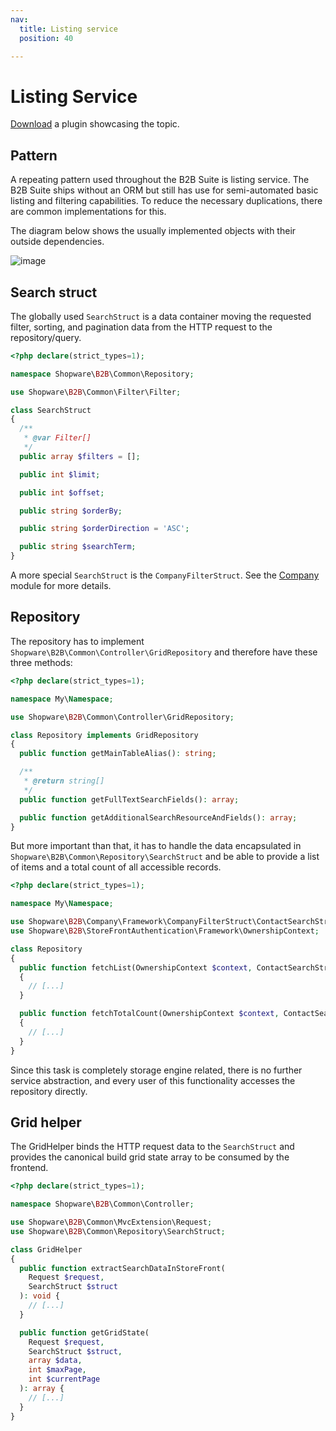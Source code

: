 ```yaml
---
nav:
  title: Listing service
  position: 40

---
```


# Listing Service

[Download](../example-plugins/B2bAcl.zip) a plugin showcasing the topic.

## Pattern

A repeating pattern used throughout the B2B Suite is listing service.
The B2B Suite ships without an ORM but still has use for semi-automated basic listing and filtering capabilities.
To reduce the necessary duplications, there are common implementations for this.

The diagram below shows the usually implemented objects with their outside dependencies.

![image](../../../../../assets/b2bSuite-core-listingService.svg)

## Search struct

The globally used `SearchStruct` is a data container moving the requested filter, sorting, and pagination data from the HTTP request to the repository/query.

```php
<?php declare(strict_types=1);

namespace Shopware\B2B\Common\Repository;

use Shopware\B2B\Common\Filter\Filter;

class SearchStruct
{
  /**
   * @var Filter[]
   */
  public array $filters = [];

  public int $limit;

  public int $offset;

  public string $orderBy;

  public string $orderDirection = 'ASC';

  public string $searchTerm;
}
```

A more special `SearchStruct` is the `CompanyFilterStruct`. See the [Company](../../../../../products/extensions/b2b-suite/guides/storefront/company) module for more details.

## Repository

The repository has to implement `Shopware\B2B\Common\Controller\GridRepository` and therefore have these three methods:

```php
<?php declare(strict_types=1);

namespace My\Namespace;

use Shopware\B2B\Common\Controller\GridRepository;

class Repository implements GridRepository
{
  public function getMainTableAlias(): string;

  /**
   * @return string[]
   */
  public function getFullTextSearchFields(): array;

  public function getAdditionalSearchResourceAndFields(): array;
}
```

But more important than that, it has to handle the data encapsulated in `Shopware\B2B\Common\Repository\SearchStruct` and be able to provide a list of items and a total count of all accessible records.

```php
<?php declare(strict_types=1);

namespace My\Namespace;

use Shopware\B2B\Company\Framework\CompanyFilterStruct\ContactSearchStruct;
use Shopware\B2B\StoreFrontAuthentication\Framework\OwnershipContext;

class Repository
{
  public function fetchList(OwnershipContext $context, ContactSearchStruct $searchStruct): array
  {
    // [...]
  }

  public function fetchTotalCount(OwnershipContext $context, ContactSearchStruct $contactSearchStruct): int
  {
    // [...]
  }
}
```

Since this task is completely storage engine related, there is no further service abstraction, and every user of this functionality accesses the repository directly.

## Grid helper

The GridHelper binds the HTTP request data to the `SearchStruct` and provides the canonical build grid state array to be consumed by the frontend.

```php
<?php declare(strict_types=1);

namespace Shopware\B2B\Common\Controller;

use Shopware\B2B\Common\MvcExtension\Request;
use Shopware\B2B\Common\Repository\SearchStruct;

class GridHelper
{
  public function extractSearchDataInStoreFront(
    Request $request, 
    SearchStruct $struct
  ): void {
    // [...]
  }

  public function getGridState(
    Request $request,
    SearchStruct $struct,
    array $data,
    int $maxPage,
    int $currentPage
  ): array {
    // [...]
  }
}
```
